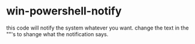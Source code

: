 # win-powershell-notify

this code will notify the system whatever you want. change the text in the ""'s to shange what the notification says.
